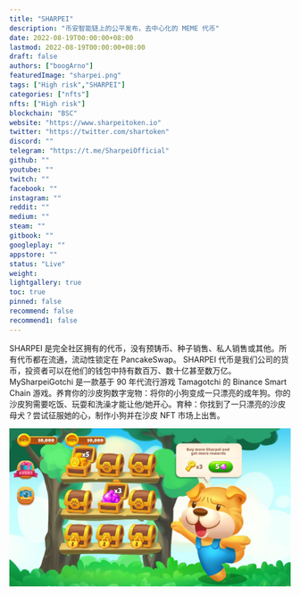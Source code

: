 ```yaml
---
title: "SHARPEI"
description: "币安智能链上的公平发布，去中心化的 MEME 代币"
date: 2022-08-19T00:00:00+08:00
lastmod: 2022-08-19T00:00:00+08:00
draft: false
authors: ["boogArno"]
featuredImage: "sharpei.png"
tags: ["High risk","SHARPEI"]
categories: ["nfts"]
nfts: ["High risk"]
blockchain: "BSC"
website: "https://www.sharpeitoken.io"
twitter: "https://twitter.com/shartoken"
discord: ""
telegram: "https://t.me/SharpeiOfficial"
github: ""
youtube: ""
twitch: ""
facebook: ""
instagram: ""
reddit: ""
medium: ""
steam: ""
gitbook: ""
googleplay: ""
appstore: ""
status: "Live"
weight: 
lightgallery: true
toc: true
pinned: false
recommend: false
recommend1: false
---
```

SHARPEI 是完全社区拥有的代币，没有预铸币、种子销售、私人销售或其他。所有代币都在流通，流动性锁定在 PancakeSwap。 SHARPEI 代币是我们公司的货币，投资者可以在他们的钱包中持有数百万、数十亿甚至数万亿。MySharpeiGotchi 是一款基于 90 年代流行游戏 Tamagotchi 的 Binance Smart Chain 游戏。养育你的沙皮狗数字宠物：将你的小狗变成一只漂亮的成年狗。你的沙皮狗需要吃饭、玩耍和洗澡才能让他/她开心。育种：你找到了一只漂亮的沙皮母犬？尝试征服她的心，制作小狗并在沙皮 NFT 市场上出售。

![FaZB-I-VEAEpsBZ](FaZB-I-VEAEpsBZ.jpg)